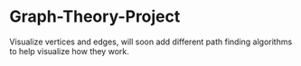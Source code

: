 # Graph-Theory-Project
Visualize vertices and edges, will soon add different path finding algorithms to help visualize how they work.
